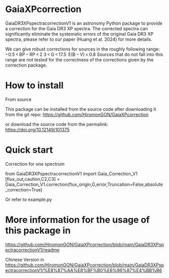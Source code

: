 # GaiaXPcorrection

GaiaDR3XPspectracorrectionV1 is an astronomy Python package to provide a correction
for the Gaia DR3 XP spectra. The corrected spectra can significantly eliminate the 
systematic errors of the original Gaia DR3 XP spectra, please refer to our 
paper (Huang et al. 2024) for more details. 

We can give robust corrections for sources in the roughly following range:
−0.5 < BP − RP < 2
3 < G < 17.5 
E(B − V) < 0.8
Sources that do not fall into this range are not tested for the correctness of the 
corrections given by the correction package.



# How to install
From source 

This package can be installed from the source code after downloading it from the git repo: 
https://github.com/HiromonGON/GaiaXPcorrection

or download the source code from the permalink:
https://doi.org/10.12149/101375

# Quick start
Correction for one spectrum

from GaiaDR3XPspectracorrectionV1 import Gaia_Correction_V1
[flux_out,caution,C2,C3] = Gaia_Correction_V1.correction(flux_origin,G,error,Truncation=False,absolute_correction=True)

Or refer to example.py


# More information for the usage of this package in
https://github.com/HiromonGON/GaiaXPcorrection/blob/main/GaiaDR3XPspectracorrectionV1/readme

Chinese Version in 
https://github.com/HiromonGON/GaiaXPcorrection/blob/main/GaiaDR3XPspectracorrectionV1/%E8%87%AA%E8%BF%B0%E6%96%87%E4%BB%B6
